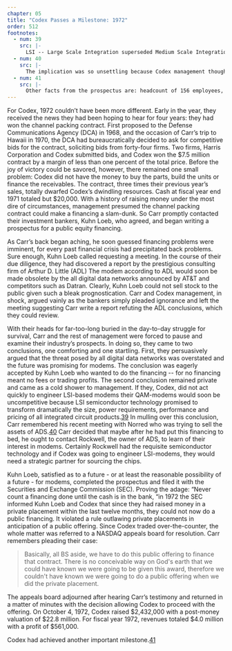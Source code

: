 ```yaml
---
chapter: 05
title: "Codex Passes a Milestone: 1972"
order: 512
footnotes:
  - num: 39
    src: |-
      LSI -- Large Scale Integration superseded Medium Scale Integration (MSI) and preceded Very Large Scale Integration (VLSI)
  - num: 40
    src: |- 
      The implication was so unsettling because Codex management thought when the competition had introduced the older single sideband technology modems that they had won the day with their QAM modems.
  - num: 41
    src: |- 
      Other facts from the prospectus are: headcount of 156 employees, 30 of whom are in product development; and they have approximately 70 customers. Codex will never again lose money!
---
```


For Codex, 1972 couldn’t have been more different. Early in the year, they received the news they had been hoping to hear for four years: they had won the channel packing contract. First proposed to the Defense Communications Agency (DCA) in 1968, and the occasion of Carr’s trip to Hawaii in 1970, the DCA had bureaucratically decided to ask for competitive bids for the contract, soliciting bids from forty-four firms. Two firms, Harris Corporation and Codex submitted bids, and Codex won the $7.5 million contract by a margin of less than one percent of the total price. Before the joy of victory could be savored, however, there remained one small problem: Codex did not have the money to buy the parts, build the units or finance the receivables. The contract, three times their previous year’s sales, totally dwarfed Codex’s dwindling resources. Cash at fiscal year end 1971 totaled but $20,000. With a history of raising money under the most dire of circumstances, management presumed the channel packing contract could make a financing a slam-dunk. So Carr promptly contacted their investment bankers, Kuhn Loeb, who agreed, and began writing a prospectus for a public equity financing.

As Carr’s back began aching, he soon guessed financing problems were imminent, for every past financial crisis had precipitated back problems. Sure enough, Kuhn Loeb called requesting a meeting. In the course of their due diligence, they had discovered a report by the prestigious consulting firm of Arthur D. Little (ADL) The modem according to ADL would soon be made obsolete by the all digital data networks announced by AT&T and competitors such as Datran. Clearly, Kuhn Loeb could not sell stock to the public given such a bleak prognostication. Carr and Codex management, in shock, argued vainly as the bankers simply pleaded ignorance and left the meeting suggesting Carr write a report refuting the ADL conclusions, which they could review.

With their heads for far-too-long buried in the day-to-day struggle for survival, Carr and the rest of management were forced to pause and examine their industry’s prospects. In doing so, they came to two conclusions, one comforting and one startling. First, they persuasively argued that the threat posed by all digital data networks was overstated and the future was promising for modems. The conclusion was eagerly accepted by Kuhn Loeb who wanted to do the financing -- for no financing meant no fees or trading profits. The second conclusion remained private and came as a cold shower to management. If they, Codex, did not act quickly to engineer LSI-based modems their QAM-modems would soon be uncompetitive because LSI semiconductor technology promised to transform dramatically the size, power requirements, performance and pricing of all integrated circuit products.<a name="fnloc39" href="#fn39">39</a>  In mulling over this conclusion, Carr remembered his recent meeting with Norred who was trying to sell the assets of ADS.<a name="fnloc40" href="#fn40">40</a>  Carr decided that maybe after he had put this financing to bed, he ought to contact Rockwell, the owner of ADS, to learn of their interest in modems. Certainly Rockwell had the requisite semiconductor technology and if Codex was going to engineer LSI-modems, they would need a strategic partner for sourcing the chips.

Kuhn Loeb, satisfied as to a future - or at least the reasonable possibility of a future - for modems, completed the prospectus and filed it with the Securities and Exchange Commission (SEC). Proving the adage: “Never count a financing done until the cash is in the bank, “in 1972 the SEC informed Kuhn Loeb and Codex that since they had raised money in a private placement within the last twelve months, they could not now do a public financing. It violated a rule outlawing private placements in anticipation of a public offering. Since Codex traded over-the-counter, the whole matter was referred to a NASDAQ appeals board for resolution. Carr remembers pleading their case:

>Basically, all BS aside, we have to do this public offering to finance that contract.  There is no conceivable way on God's earth that we could have known we were going to be given this award, therefore we couldn't have known we were going to do a public offering when we did the private placement.

The appeals board adjourned after hearing Carr’s testimony and returned in a matter of minutes with the decision allowing Codex to proceed with the offering. On October 4, 1972, Codex raised $2,432,000 with a post-money valuation of $22.8 million. For fiscal year 1972, revenues totaled $4.0 million with a profit of $561,000.

Codex had achieved another important milestone.<a name="fnloc41" href="#fn41">41</a>
